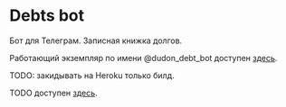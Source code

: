# Debts bot

Бот для Телеграм. Записная книжка долгов.

Работающий экземпляр по имени @dudon_debt_bot доступен [здесь](https://t.me/dudon_debt_bot "Telegram link").

TODO: закидывать на Heroku только билд.

TODO доступен [здесь](https://trello.com/b/wN834ZGE/debt-bot "Trello desk").
